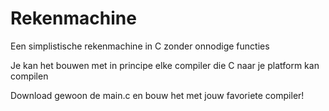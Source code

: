 # Rekenmachine
Een simplistische rekenmachine in C zonder onnodige functies

Je kan het bouwen met in principe elke compiler die C naar je platform kan compilen

Download gewoon de main.c en bouw het met jouw favoriete compiler!
